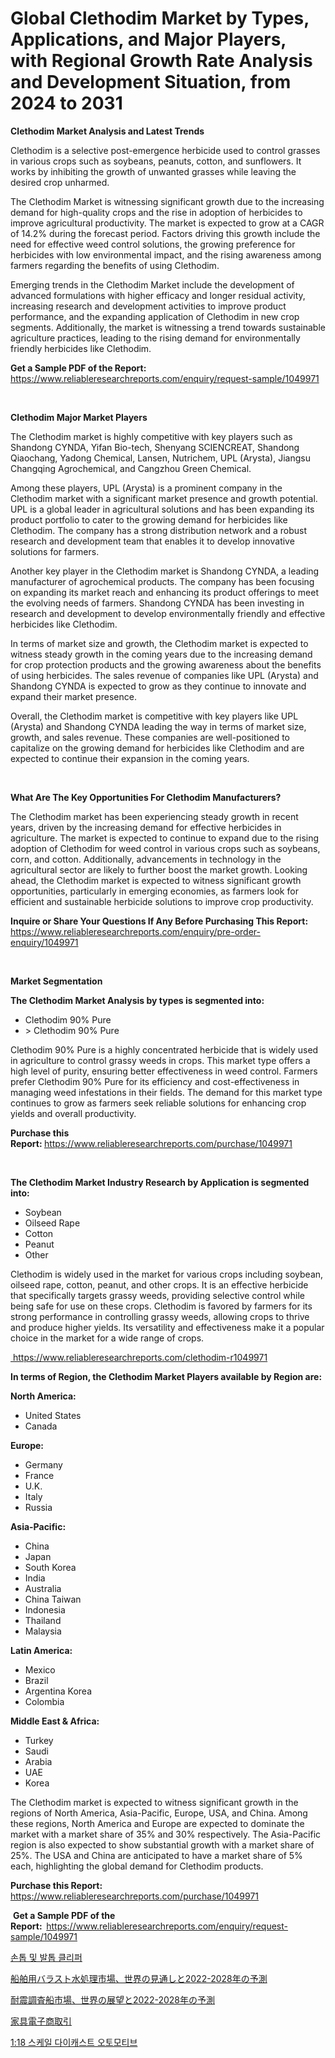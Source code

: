 <p><h1>Global Clethodim Market by Types, Applications, and Major Players, with Regional Growth Rate Analysis and Development Situation, from 2024 to 2031</h1></p><p><strong>Clethodim Market Analysis and Latest Trends</strong></p>
<p><p>Clethodim is a selective post-emergence herbicide used to control grasses in various crops such as soybeans, peanuts, cotton, and sunflowers. It works by inhibiting the growth of unwanted grasses while leaving the desired crop unharmed.</p><p>The Clethodim Market is witnessing significant growth due to the increasing demand for high-quality crops and the rise in adoption of herbicides to improve agricultural productivity. The market is expected to grow at a CAGR of 14.2% during the forecast period. Factors driving this growth include the need for effective weed control solutions, the growing preference for herbicides with low environmental impact, and the rising awareness among farmers regarding the benefits of using Clethodim.</p><p>Emerging trends in the Clethodim Market include the development of advanced formulations with higher efficacy and longer residual activity, increasing research and development activities to improve product performance, and the expanding application of Clethodim in new crop segments. Additionally, the market is witnessing a trend towards sustainable agriculture practices, leading to the rising demand for environmentally friendly herbicides like Clethodim.</p></p>
<p><strong>Get a Sample PDF of the Report:&nbsp;</strong> <a href="https://www.reliableresearchreports.com/enquiry/request-sample/1049971">https://www.reliableresearchreports.com/enquiry/request-sample/1049971</a></p>
<p>&nbsp;</p>
<p><strong>Clethodim Major Market Players</strong></p>
<p><p>The Clethodim market is highly competitive with key players such as Shandong CYNDA, Yifan Bio-tech, Shenyang SCIENCREAT, Shandong Qiaochang, Yadong Chemical, Lansen, Nutrichem, UPL (Arysta), Jiangsu Changqing Agrochemical, and Cangzhou Green Chemical.</p><p>Among these players, UPL (Arysta) is a prominent company in the Clethodim market with a significant market presence and growth potential. UPL is a global leader in agricultural solutions and has been expanding its product portfolio to cater to the growing demand for herbicides like Clethodim. The company has a strong distribution network and a robust research and development team that enables it to develop innovative solutions for farmers.</p><p>Another key player in the Clethodim market is Shandong CYNDA, a leading manufacturer of agrochemical products. The company has been focusing on expanding its market reach and enhancing its product offerings to meet the evolving needs of farmers. Shandong CYNDA has been investing in research and development to develop environmentally friendly and effective herbicides like Clethodim.</p><p>In terms of market size and growth, the Clethodim market is expected to witness steady growth in the coming years due to the increasing demand for crop protection products and the growing awareness about the benefits of using herbicides. The sales revenue of companies like UPL (Arysta) and Shandong CYNDA is expected to grow as they continue to innovate and expand their market presence.</p><p>Overall, the Clethodim market is competitive with key players like UPL (Arysta) and Shandong CYNDA leading the way in terms of market size, growth, and sales revenue. These companies are well-positioned to capitalize on the growing demand for herbicides like Clethodim and are expected to continue their expansion in the coming years.</p></p>
<p>&nbsp;</p>
<p><strong>What Are The Key Opportunities For Clethodim Manufacturers?</strong></p>
<p><p>The Clethodim market has been experiencing steady growth in recent years, driven by the increasing demand for effective herbicides in agriculture. The market is expected to continue to expand due to the rising adoption of Clethodim for weed control in various crops such as soybeans, corn, and cotton. Additionally, advancements in technology in the agricultural sector are likely to further boost the market growth. Looking ahead, the Clethodim market is expected to witness significant growth opportunities, particularly in emerging economies, as farmers look for efficient and sustainable herbicide solutions to improve crop productivity.</p></p>
<p><strong>Inquire or Share Your Questions If Any Before Purchasing This Report:</strong> <a href="https://www.reliableresearchreports.com/enquiry/pre-order-enquiry/1049971">https://www.reliableresearchreports.com/enquiry/pre-order-enquiry/1049971</a></p>
<p>&nbsp;</p>
<p><strong>Market Segmentation</strong></p>
<p><strong>The Clethodim Market Analysis by types is segmented into:</strong></p>
<p><ul><li>Clethodim 90% Pure</li><li>> Clethodim 90% Pure</li></ul></p>
<p><p>Clethodim 90% Pure is a highly concentrated herbicide that is widely used in agriculture to control grassy weeds in crops. This market type offers a high level of purity, ensuring better effectiveness in weed control. Farmers prefer Clethodim 90% Pure for its efficiency and cost-effectiveness in managing weed infestations in their fields. The demand for this market type continues to grow as farmers seek reliable solutions for enhancing crop yields and overall productivity.</p></p>
<p><strong>Purchase this Report:&nbsp;</strong><a href="https://www.reliableresearchreports.com/purchase/1049971">https://www.reliableresearchreports.com/purchase/1049971</a></p>
<p>&nbsp;</p>
<p><strong>The Clethodim Market Industry Research by Application is segmented into:</strong></p>
<p><ul><li>Soybean</li><li>Oilseed Rape</li><li>Cotton</li><li>Peanut</li><li>Other</li></ul></p>
<p><p>Clethodim is widely used in the market for various crops including soybean, oilseed rape, cotton, peanut, and other crops. It is an effective herbicide that specifically targets grassy weeds, providing selective control while being safe for use on these crops. Clethodim is favored by farmers for its strong performance in controlling grassy weeds, allowing crops to thrive and produce higher yields. Its versatility and effectiveness make it a popular choice in the market for a wide range of crops.</p></p>
<p><a href="https://www.reliableresearchreports.com/clethodim-r1049971">&nbsp;https://www.reliableresearchreports.com/clethodim-r1049971</a></p>
<p><strong>In terms of Region, the Clethodim Market Players available by Region are:</strong></p>
<p>
    <p> <strong> North America: </strong>
        <ul>
            <li>United States</li>
            <li>Canada</li>
        </ul>
        </p> 
    <p> <strong> Europe: </strong>
        <ul>
            <li>Germany</li>
            <li>France</li>
            <li>U.K.</li>
            <li>Italy</li>
            <li>Russia</li>
        </ul>
        </p> 
    <p> <strong> Asia-Pacific: </strong>
        <ul>
            <li>China</li>
            <li>Japan</li>
            <li>South Korea</li>
            <li>India</li>
            <li>Australia</li>
            <li>China Taiwan</li>
            <li>Indonesia</li>
            <li>Thailand</li>
            <li>Malaysia</li>
        </ul>
        </p> 
    <p> <strong> Latin America: </strong>
        <ul>
            <li>Mexico</li>
            <li>Brazil</li>
            <li>Argentina Korea</li>
            <li>Colombia</li>
        </ul>
        </p> 
    <p> <strong> Middle East & Africa: </strong>
        <ul>
            <li>Turkey</li>
            <li>Saudi</li>
            <li>Arabia</li>
            <li>UAE</li>
            <li>Korea</li>
        </ul>
    </p>
    </p>
<p><p>The Clethodim market is expected to witness significant growth in the regions of North America, Asia-Pacific, Europe, USA, and China. Among these regions, North America and Europe are expected to dominate the market with a market share of 35% and 30% respectively. The Asia-Pacific region is also expected to show substantial growth with a market share of 25%. The USA and China are anticipated to have a market share of 5% each, highlighting the global demand for Clethodim products.</p></p>
<p><strong>Purchase this Report: </strong><a href="https://www.reliableresearchreports.com/purchase/1049971">https://www.reliableresearchreports.com/purchase/1049971</a></p>
<p>&nbsp;<strong>Get a Sample PDF of the Report:&nbsp;&nbsp;</strong><a href="https://www.reliableresearchreports.com/enquiry/request-sample/1049971">https://www.reliableresearchreports.com/enquiry/request-sample/1049971</a></p>
<p><strong></strong></p>
<p><p><a href="https://medium.com/@ellenwill00/%EC%86%90%ED%86%B1-%EB%B0%8F-%EB%B0%9C%ED%86%B1-%ED%81%B4%EB%A6%AC%ED%8D%BC-%EC%8B%9C%EC%9E%A5-%EC%A0%90%EC%9C%A0%EC%9C%A8-%EB%B0%8F-%EC%8B%A0%EA%B7%9C-%ED%8A%B8%EB%A0%8C%EB%93%9C-%EB%B6%84%EC%84%9D-%EC%9C%A0%ED%98%95-%EC%9D%91%EC%9A%A9-%EC%B5%9C%EC%A2%85-%EC%82%AC%EC%9A%A9%EC%B2%98-%EB%B0%8F-2024%EB%85%84%EB%B6%80%ED%84%B0-2031%EB%85%84%EA%B9%8C%EC%A7%80%EC%9D%98-%EA%B8%B0%EA%B0%84%EC%97%90-%EB%8C%80%ED%95%9C-%EC%98%88%EC%B8%A1-914f5431f0e6">손톱 및 발톱 클리퍼</a></p><p><a href="https://medium.com/@velmabcooper52024/%E8%88%B9%E8%88%B6%E3%83%9C%E3%83%BC%E3%83%AB%E3%82%B9%E3%83%88%E6%B0%B4%E5%87%A6%E7%90%86%E5%B8%82%E5%A0%B4-%E3%82%B0%E3%83%AD%E3%83%BC%E3%83%90%E3%83%AB%E5%B1%95%E6%9C%9B%E3%81%A82022-2028%E5%B9%B4%E3%81%AE%E4%BA%88%E6%B8%AC%E5%B8%82%E5%A0%B4%E8%AA%BF%E6%9F%BB%E3%81%8A%E3%82%88%E3%81%B3%E7%94%A3%E6%A5%AD%E9%80%B2%E5%8C%96-2031%E5%B9%B4%E3%81%BE%E3%81%A7%E3%81%AE%E4%BA%88%E6%B8%AC-7c2cec0e609d">船舶用バラスト水処理市場、世界の見通しと2022-2028年の予測</a></p><p><a href="https://medium.com/@velmabcooper52024/%E3%82%B0%E3%83%AD%E3%83%BC%E3%83%90%E3%83%AB-%E3%82%B7%E3%83%BC%E3%82%BA%E3%83%9F%E3%83%83%E3%82%AF-%E3%83%AA%E3%82%B5%E3%83%BC%E3%83%81-%E3%82%B7%E3%83%83%E3%83%97%E5%B8%82%E5%A0%B4%E3%81%AE%E3%82%B0%E3%83%AD%E3%83%BC%E3%83%90%E3%83%AB%E3%81%AA%E8%A6%8B%E9%80%9A%E3%81%97%E3%81%A82022%E5%B9%B4%E3%81%8B%E3%82%892028%E5%B9%B4%E3%81%BE%E3%81%A7%E3%81%AE%E4%BA%88%E6%B8%AC%E5%B8%82%E5%A0%B4%E8%A6%8F%E6%A8%A1%E3%81%AF-%E5%B9%B4%E7%8E%87-%E3%81%A7%E9%81%94%E6%88%90%E3%81%95%E3%82%8C%E3%82%8B%E3%81%A8%E4%BA%88%E6%83%B3%E3%81%95%E3%82%8C%E3%81%A6%E3%81%84%E3%81%BE%E3%81%99-%E3%81%93%E3%81%AE%E3%83%AC%E3%83%9D%E3%83%BC%E3%83%88%E3%81%AF-%E5%B8%82%E5%A0%B4%E6%88%90%E9%95%B7-%E3%83%88%E3%83%AC%E3%83%B3%E3%83%89-%E6%A9%9F%E4%BC%9A-%E3%81%8A%E3%82%88%E3%81%B3-1f36004f5034">耐震調査船市場、世界の展望と2022-2028年の予測</a></p><p><a href="https://github.com/KaliMetz2023/Market-Research-Report-List-1/blob/main/2186308134614.md">家具電子商取引</a></p><p><a href="https://medium.com/@ellenwill00/%EC%8A%A4%EC%BC%80%EC%9D%BC-%EB%8B%A4%EC%9D%B4%EC%BA%90%EC%8A%A4%ED%8A%B8-%EC%9E%90%EB%8F%99%EC%B0%A8-%EC%8B%9C%EC%9E%A5%EC%9D%98-%EC%8B%AC%EC%B8%B5-%ED%83%90%EA%B5%AC-%EB%8F%99%ED%96%A5-%EC%8B%9C%EC%9E%A5-%EC%84%B8%EB%B6%84%ED%99%94-%EB%B0%8F-%EA%B2%BD%EC%9F%81-%EB%B6%84%EC%84%9D-05629f989ace">1:18 스케일 다이캐스트 오토모티브</a></p></p>